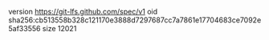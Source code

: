 version https://git-lfs.github.com/spec/v1
oid sha256:cb513558b328c121170e3888d7297687cc7a7861e17704683ce7092e5af33556
size 12021
